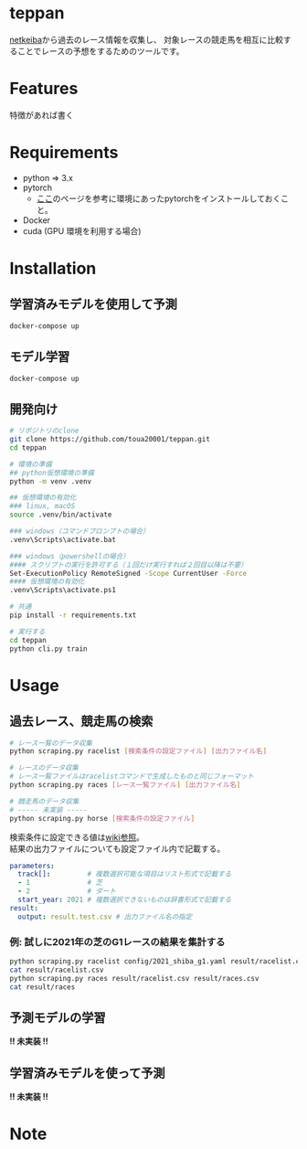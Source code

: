 # teppan

[netkeiba](https://www.netkeiba.com/)から過去のレース情報を収集し、
対象レースの競走馬を相互に比較することでレースの予想をするためのツールです。

# Features
特徴があれば書く

# Requirements
- python => 3.x
- pytorch
    - [ここ](https://pytorch.org/get-started/locally/)のページを参考に環境にあったpytorchをインストールしておくこと。
- Docker
- cuda (GPU 環境を利用する場合)



# Installation

## 学習済みモデルを使用して予測
```bash
docker-compose up
```

## モデル学習
```bash
docker-compose up
```

## 開発向け
```bash
# リポジトリのclone
git clone https://github.com/toua20001/teppan.git
cd teppan

# 環境の準備
## python仮想環境の準備
python -m venv .venv

## 仮想環境の有効化
### linux, macOS
source .venv/bin/activate

### windows（コマンドプロンプトの場合）
.venv\Scripts\activate.bat

### windows（powershellの場合）
#### スクリプトの実行を許可する（１回だけ実行すれば２回目以降は不要）
Set-ExecutionPolicy RemoteSigned -Scope CurrentUser -Force
#### 仮想環境の有効化
.venv\Scripts\activate.ps1

# 共通
pip install -r requirements.txt

# 実行する
cd teppan
python cli.py train
```

# Usage
## 過去レース、競走馬の検索

```bash
# レース一覧のデータ収集
python scraping.py racelist [検索条件の設定ファイル] [出力ファイル名]

# レースのデータ収集
# レース一覧ファイルはracelistコマンドで生成したものと同じフォーマット
python scraping.py races [レース一覧ファイル] [出力ファイル名]

# 競走馬のデータ収集
# ----- 未実装 -----
python scraping.py horse [検索条件の設定ファイル]
```

検索条件に設定できる値は[wiki参照](https://github.com/toua20001/teppan/wiki/Netkeiba%E3%81%AE%E6%A4%9C%E7%B4%A2%E6%9D%A1%E4%BB%B6)。  
結果の出力ファイルについても設定ファイル内で記載する。

```yaml
parameters:
  track[]:         # 複数選択可能な項目はリスト形式で記載する
  - 1              # 芝
  - 2              # ダート
  start_year: 2021 # 複数選択できないものは辞書形式で記載する
result:
  output: result.test.csv # 出力ファイル名の指定
```

### 例: 試しに2021年の芝のG1レースの結果を集計する
```bash
python scraping.py racelist config/2021_shiba_g1.yaml result/racelist.csv
cat result/racelist.csv
python scraping.py races result/racelist.csv result/races.csv
cat result/races
```

## 予測モデルの学習
**!! 未実装 !!**

## 学習済みモデルを使って予測
**!! 未実装 !!**

# Note
